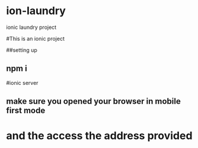 # ion-laundry
ionic laundry project

#This is an ionic project 

##setting up
## npm i 
#ionic server 
## make sure you opened your browser in mobile first mode 
# and the access the address provided 
